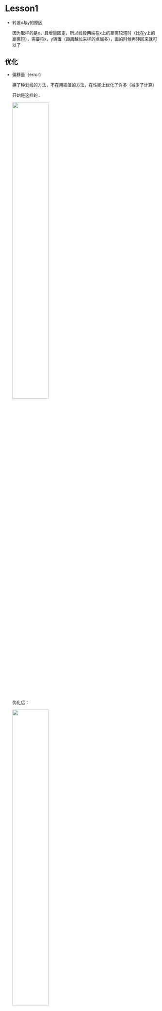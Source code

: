 # Lesson1

* 转置x与y的原因

  因为取样的是x，且增量固定，所以线段两端在x上的距离较短时（比在y上的距离短），需要将x，y转置（距离越长采样的点越多），画的时候再转回来就可以了

## 优化

* 偏移量（error）

  换了种划线的方法，不在用插值的方法，在性能上优化了许多（减少了计算）

  开始是这样的：

  <img src="https://i.loli.net/2020/12/27/yPbwtoQBaHg6KW8.png" width="50%" height="50%">

  优化后：

  <img src="https://i.loli.net/2020/12/27/1ydZLvYbkGSnFUw.png" width="50%" height="50%">

  就是偏移量满1了之后，往对应的方向加一（图中是y）

  最开始是0.5，因为一般认为代表像素的点是它正中心那个点，后面减1后，就是满一格再偏移了。

  * 图片来自[这里](https://zhuanlan.zhihu.com/p/156892718) 

* 抛弃浮点数（进一步优化）

  attempt 4里偏移量是这样算的

  ```c++
  float derror = std::abs(dy/float(dx)); 
  ...
  error += derror; 
  if (error>.5) { 
  	y += (y1>y0?1:-1); 
      error -= 1.; 
  }
  ```

  如果能转换成整数的计算，性能肯定会更好，浮点除法毕竟有点麻烦。

  改进方法就是：

  ```c++
  int derror2 = std::abs(dy)*2; 
  ...
  error2 += derror2; 
  if (error2 > dx) { 
  	y += (y1>y0?1:-1); 
      error2 -= dx*2; 
  } 
  ```

  相当于把每次的偏移量放大了2\*dx倍，这样所有有偏移量的地方包括累计偏移量也放大2\*dx倍就可以了，与原来的代码是等效的。

* 还有一个优化角度，循环内部的分支（if...else...）

  [this issue](https://github.com/ssloy/tinyrenderer/issues/28) 

## 代码

* ```c++
  image.set(y, x, TGAColor(255, 1));
  ```

  这里调用了另一个构造函数

  ```c++
  TGAColor(int v, int bpp) : val(v), bytespp(bpp) {
  }
  ```

  在tgaimage.h里可以看到，这个与rgba的存储方式有关

  ```c++
  union {
  	struct {
  		unsigned char b, g, r, a;
  	};
  	unsigned char raw[4];
  	unsigned int val;
  };
  int bytespp;
  ```

  可以看到用了不同的数据类型来存储颜色值，unsigned int有4个字节分别代表rgba，一个字节8位，刚好最大255

  由此可以推出rgba转一个unsigned int的方法

  假设rgba都是255

  对应二进制为00000000 00000000 00000000 11111111

  将rgba做位运算，(r<<24)+(g<<16)+(b<<8)+a，可以得到

  11111111 11111111 11111111 11111111

  实际算的时候*256也行，等价于<<8

  这个例子里画出来的线是蓝色的，估计rgba分量的存储顺序是argb

  bytespp是字节数

* ```c++
  for(int i = 0; i < 1000000; i++) {
  	line(13, 20, 80, 40, image, white);
  	line(20, 13, 40, 80, image, red);
  	line(80, 40, 13, 20, image, red);//需要改上面的set这里颜色才能生效
  }
  ```

  这里的循环不清楚是为什么,我去掉循环生成的图片是一样的,可能是让你体会时间上的差异的XD

* ```c++
  int x0 = (v0.x+1.)*width/2.;
  int y0 = (v0.y+1.)*height/2.;
  int x1 = (v1.x+1.)*width/2.;
  int y1 = (v1.y+1.)*height/2.;
  ```

  这里应该是根据生成的大小做了调整,但是不清楚原因

* 教程里生成模型网格的时候,没有用优化的划线方法,我试了一下,两个结果差不多

  <img src="https://i.loli.net/2021/01/05/BelSyj9pLHtEV7u.png" width="50%" height="50%">

  放大到一个角落对比了一下,蓝色是优化方法画出的,白色就是简单的插值

  但是在生成时间上肯定是有区别的

